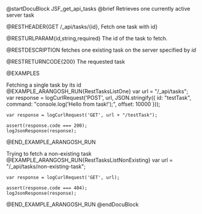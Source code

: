 
@startDocuBlock JSF_get_api_tasks
@brief Retrieves one currently active server task

@RESTHEADER{GET /_api/tasks/{id}, Fetch one task with id}

@RESTURLPARAM{id,string,required}
The id of the task to fetch.

@RESTDESCRIPTION
fetches one existing task on the server specified by *id*

@RESTRETURNCODE{200}
The requested task

@EXAMPLES

Fetching a single task by its id
@EXAMPLE_ARANGOSH_RUN{RestTasksListOne}
    var url = "/_api/tasks";
    var response = logCurlRequest('POST', url, JSON.stringify({ id: "testTask", command: "console.log('Hello from task!');", offset: 10000 }));

    var response = logCurlRequest('GET', url + "/testTask");

    assert(response.code === 200);
    logJsonResponse(response);

@END_EXAMPLE_ARANGOSH_RUN

Trying to fetch a non-existing task
@EXAMPLE_ARANGOSH_RUN{RestTasksListNonExisting}
    var url = "/_api/tasks/non-existing-task";

    var response = logCurlRequest('GET', url);

    assert(response.code === 404);
    logJsonResponse(response);

@END_EXAMPLE_ARANGOSH_RUN
@endDocuBlock

